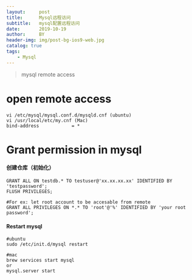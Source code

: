 ```yaml
---
layout:     post
title:      Mysql远程访问
subtitle:   mysql配置远程访问
date:       2019-10-19
author:     BY
header-img: img/post-bg-ios9-web.jpg
catalog: true
tags:
    - Mysql
---
```


>mysql remote access


# open remote access

	vi /etc/mysql/mysql.conf.d/mysqld.cnf (ubuntu)
	vi /usr/local/etc/my.cnf (Mac)
	bind-address            = *


# Grant permission in mysql

#### 创建仓库（初始化）
	GRANT ALL ON testdb.* TO testuser@'xx.xx.xx.xx' IDENTIFIED BY 'testpassword';
	FLUSH PRIVILEGES;
	
	#For ex: let root account to be accesable from remote
	GRANT ALL PRIVILEGES ON *.* TO 'root'@'%' IDENTIFIED BY 'your root password';
	
#### Restart mysql
	#ubuntu
	sudo /etc/init.d/mysql restart
	 
	#mac
	brew services start mysql
	or
	mysql.server start